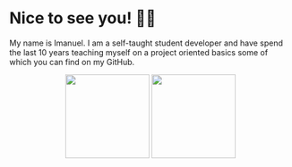 # Nice to see you! 👋🏼

My name is Imanuel. I am a self-taught student developer and have spend the last 10 years teaching myself on a project oriented basics some of which you can find on my GitHub.

<p align="center">
  <img height="150" src="https://github-readme-stats.vercel.app/api?username=If4x&show_icons=true&theme=dark&hide_border=true&include_all_commits=true&count_private=true&rank_icon=github" />
  <img height="150" src="https://github-readme-stats.vercel.app/api/top-langs/?username=If4x&theme=dark&layout=compact&hide_border=true" />
</p>




